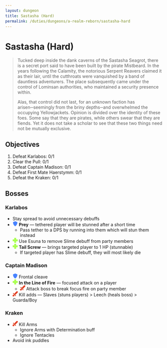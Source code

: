 ```yaml
---
layout: dungeon
title: Sastasha (Hard)
permalink: /duties/dungeons/a-realm-reborn/sastasha-hard
---
```


# Sastasha (Hard)

> Tucked deep inside the dank caverns of the Sastasha Seagrot, there is a secret port said to have been built by the pirate Mistbeard. In the years following the Calamity, the notorious Serpent Reavers claimed it as their lair, until the cutthroats were vanquished by a band of dauntless adventurers. The place subsequently came under the control of Lominsan authorities, who maintained a security presence within.
>
> Alas, that control did not last, for an unknown faction has arisen─seemingly from the briny depths─and overwhelmed the occupying Yellowjackets. Opinion is divided over the identity of these foes. Some say that they are pirates, while others swear that they are fiends. Yet it does not take a scholar to see that these two things need not be mutually exclusive.

## Objectives

1. Defeat Karlabos: 0/1
2. Clear the Pull: 0/1
3. Defeat Captain Madison: 0/1
4. Defeat First Mate Haerstymm: 0/1
5. Defeat the Kraken: 0/1

## Bosses

### Karlabos

* Stay spread to avoid unnecessary debuffs
* ![](/assets/icons/role-tank.png) **Prey** — tethered player will be stunned after a short time
  * Pass tether to a DPS by running into them which will stun them instead
* ![](/assets/icons/role-healer.png) Use Esuna to remove Slime debuff from party members
* ![](/assets/icons/role-healer.png) **Tail Screw** — brings targeted player to 1 HP (stunnable)
  * If targeted player has Slime debuff, they will most likely die

### Captain Madison

* ![](/assets/icons/role-tank.png) Frontal cleave
* ![](/assets/icons/role-healer.png) **In the Line of Fire** — focused attack on a player
  * ![](/assets/icons/role-dps.png) Attack boss to break focus fire on party member
* ![](/assets/icons/role-dps.png) Kill adds — Slaves (stuns players) > Leech (heals boss) > Guarda/Boy

### Kraken

* ![](/assets/icons/role-dps.png) Kill Arms
  * Ignore Arms with Determination buff
  - Ignore Tentacles
* Avoid ink puddles

